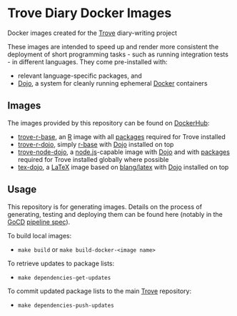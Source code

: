# Trove Diary Docker Images

Docker images created for the [Trove](https://diary.martinmccaffery.com/) diary-writing project

These images are intended to speed up and render more consistent the deployment of short programming tasks - such as running integration tests - in different languages. They come pre-installed with:
- relevant language-specific packages, and
- [Dojo](https://github.com/kudulab/dojo), a system for cleanly running ephemeral [Docker](https://docs.docker.com/install/) containers

## Images

The images provided by this repository can be found on [DockerHub](https://hub.docker.com/):
- [trove-r-base](https://hub.docker.com/repository/docker/trovediary/trove-r-base/), an [R](https://www.r-project.org/) image with all [packages](package-list.r) required for Trove installed
- [trove-r-dojo](https://hub.docker.com/repository/docker/trovediary/trove-r-dojo/), simply [r-base](node-dojo) with [Dojo](https://github.com/kudulab/dojo) installed on top
- [trove-node-dojo](https://hub.docker.com/repository/docker/trovediary/trove-node-dojo/), a [node.js](https://nodejs.org/)-capable image with [Dojo](https://github.com/kudulab/dojo) and with [packages](package-list.js) required for Trove installed globally where possible
- [tex-dojo](https://hub.docker.com/repository/docker/trovediary/tex-dojo/), a [LaTeX](https://www.latex-project.org/) image based on [blang/latex](https://github.com/blang/latex-docker) with [Dojo](https://github.com/kudulab/dojo) installed on top

## Usage
This repository is for generating images. Details on the process of generating, testing and deploying them can be found here (notably in the [GoCD](https://www.gocd.org/) [pipeline spec](trove-docker.gocd.yml)).

To build local images:
- `make build` or `make build-docker-<image name>`

To retrieve updates to package lists:
- `make dependencies-get-updates`

To commit updated package lists to the main [Trove](https://github.com/mm689/trove) repository:
- `make dependencies-push-updates`
